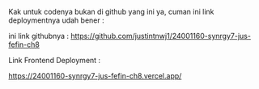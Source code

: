 Kak untuk codenya bukan di github yang ini ya, cuman ini link deploymentnya udah bener :

ini link githubnya :
https://github.com/justintnwj1/24001160-synrgy7-jus-fefin-ch8

Link Frontend Deployment :

https://24001160-synrgy7-jus-fefin-ch8.vercel.app/